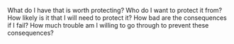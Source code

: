 

What do I have that is worth protecting?
Who do I want to protect it from?
How likely is it that I will need to protect it?
How bad are the consequences if I fail?
How much trouble am I willing to go through to prevent these consequences?


